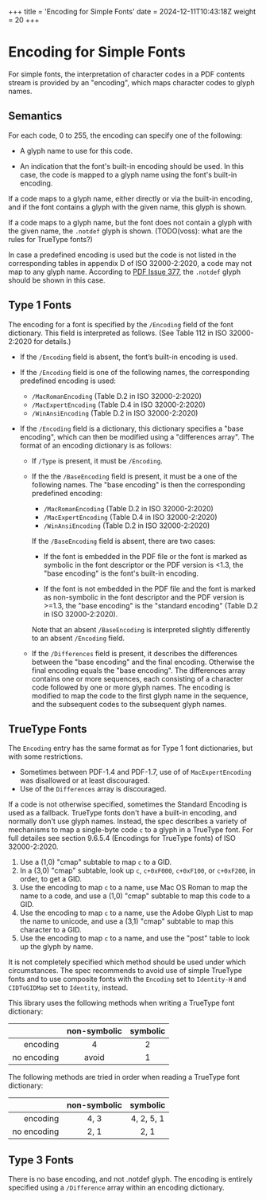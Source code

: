 +++
title = 'Encoding for Simple Fonts'
date = 2024-12-11T10:43:18Z
weight = 20
+++

# Encoding for Simple Fonts

For simple fonts, the interpretation of character codes in a PDF contents
stream is provided by an "encoding", which maps character codes to glyph names.

## Semantics

For each code, 0 to 255, the encoding can specify one of the following:

  - A glyph name to use for this code.

  - An indication that the font's built-in encoding should be used.  In this
    case, the code is mapped to a glyph name using the font's built-in
    encoding.

If a code maps to a glyph name, either directly or via the built-in
encoding, and if the font contains a glyph with the given name, this glyph is
shown.

If a code maps to a glyph name, but the font does not contain a glyph with the
given name, the `.notdef` glyph is shown.  (TODO(voss): what are the rules for
TrueType fonts?)

In case a predefined encoding is used but the code is not listed in the
corresponding tables in appendix D of ISO 32000-2:2020, a code may not
map to any glyph name.  According to
[PDF Issue 377](https://github.com/pdf-association/pdf-issues/issues/377#issuecomment-2097639506),
the `.notdef` glyph should be shown in this case.

## Type 1 Fonts

The encoding for a font is specified by the `/Encoding` field of the font
dictionary.  This field is interpreted as follows.   (See Table 112 in ISO
32000-2:2020 for details.)

  - If the `/Encoding` field is absent, the font’s built-in encoding is used.

  - If the `/Encoding` field is one of the following names, the corresponding
    predefined encoding is used:

    - `/MacRomanEncoding` (Table D.2 in ISO 32000-2:2020)
    - `/MacExpertEncoding` (Table D.4 in ISO 32000-2:2020)
    - `/WinAnsiEncoding` (Table D.2 in ISO 32000-2:2020)

  - If the `/Encoding` field is a dictionary, this dictionary specifies a "base
    encoding", which can then be modified using a "differences array".
    The format of an encoding dictionary is as follows:

      - If `/Type` is present, it must be `/Encoding`.

      - If the the `/BaseEncoding` field is present, it must be a one of the
        following names.  The "base encoding" is then the corresponding
        predefined encoding:

          - `/MacRomanEncoding` (Table D.2 in ISO 32000-2:2020)
          - `/MacExpertEncoding` (Table D.4 in ISO 32000-2:2020)
          - `/WinAnsiEncoding` (Table D.2 in ISO 32000-2:2020)

        If the `/BaseEncoding` field is absent, there are two cases:

          - If the font is embedded in the PDF file or the font is marked as
            symbolic in the font descriptor or the PDF version is <1.3, the
            "base encoding" is the font's built-in encoding.

          - If the font is not embedded in the PDF file and the font is marked
            as non-symbolic in the font descriptor and the PDF version is
            \>=1.3, the "base encoding" is the "standard encoding" (Table D.2
            in ISO 32000-2:2020).

        Note that an absent `/BaseEncoding` is interpreted slightly
        differently to an absent `/Encoding` field.

      - If the `/Differences` field is present, it describes the differences
        between the "base encoding" and the final encoding.  Otherwise the
        final encoding equals the "base encoding".  The differences array
        contains one or more sequences, each consisting of a character code
        followed by one or more glyph names.  The encoding is modified to map
        the code to the first glyph name in the sequence, and the subsequent
        codes to the subsequent glyph names.

## TrueType Fonts

The `Encoding` entry has the same format as for Type 1 font dictionaries,
but with some restrictions.
- Sometimes between PDF-1.4 and PDF-1.7, use of of `MacExpertEncoding`
  was disallowed or at least discouraged.
- Use of the `Differences` array is discouraged.

If a code is not otherwise specified, sometimes the Standard Encoding is used
as a fallback.  TrueType fonts don't have a built-in encoding, and normally
don't use glyph names.  Instead, the spec describes a variety of mechanisms to
map a single-byte code `c` to a glyph in a TrueType font. For full detailes see
section 9.6.5.4 (Encodings for TrueType fonts) of ISO 32000-2:2020.


1. Use a (1,0) "cmap" subtable to map `c` to a GID.
2. In a (3,0) "cmap" subtable, look up `c`, `c+0xF000`, `c+0xF100`, or
   `c+0xF200`, in order, to get a GID.
3. Use the encoding to map `c` to a name, use Mac OS Roman to map the name to
    a code, and use a (1,0) "cmap" subtable to map this code to a GID.
4. Use the encoding to map `c` to a name, use the Adobe Glyph List to map the
    name to unicode, and use a (3,1) "cmap" subtable to map this character to a
    GID.
5. Use the encoding to map `c` to a name, and use the "post" table to look
    up the glyph by name.

It is not completely specified which method should be used under which
circumstances.  The spec recommends to avoid use of simple TrueType fonts and
to use composite fonts with the `Encoding` set to `Identity-H` and
`CIDToGIDMap` set to `Identity`, instead.

This library uses the following methods when writing a TrueType font dictionary:

|             | non-symbolic | symbolic   |
| ----------: | :----------: | :--------: |
| encoding    | 4            | 2          |
| no encoding | avoid        | 1          |

The following methods are tried in order when reading a TrueType font dictionary:

|             | non-symbolic | symbolic   |
| ----------: | :----------: | :--------: |
| encoding    | 4, 3         | 4, 2, 5, 1 |
| no encoding | 2, 1         | 2, 1       |

## Type 3 Fonts

There is no base encoding, and not .notdef glyph.  The encoding is entirely
specified using a `/Difference` array within an encoding dictionary.
